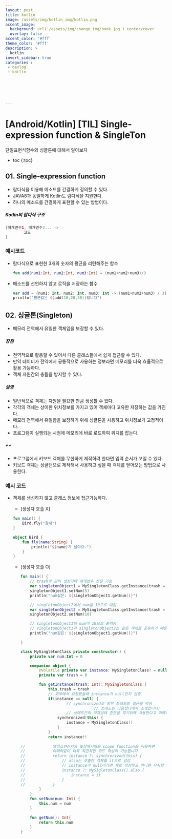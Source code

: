 ```yaml
---
layout: post
title: kotlin
image: /assets/img/kotlin_img/kotlin.png
accent_image: 
  background: url('/assets/img/change_img/book.jpg') center/cover
  overlay: false
accent_color: '#fff'
theme_color: '#fff'
description: >
  kotlin
invert_sidebar: true
categories :
 - devlog	
 - kotlin






---
```


# [Android/Kotlin] [TIL] Single-expression function & SingleTon

단일표현식함수와 싱글톤에 대해서 알아보자

* toc
{:toc}




## 01. Single-expression function

- 람다식을 이용해 메소드를 간결하게 정의할 수 있다.
- JAVA8과 동일하게 Kotlin도 람다식을 지원한다.
- 하나의 메소드를 간결하게 표현할 수 있는 방법이다.

##### Kotlin의 람다식 구조

```kotlin
{매개변수1, 매개변수2... -> 
		코드
}
```

### 예시코드

- 람다식으로 표현한 3개의 숫자의 평균을 리턴해주는 함수

  ```kotlin
  fun add(num1:Int, num2:Int, num3:Int) = (num1+num2+num3)/3
  ```

- 메소드를 선언하지 않고 로직을 저장하는 함수

  ```kotlin
  var add = {num1: Int, num2: Int, num3: Int -> (num1+num2+num3) / 3}
  println("평균값은 ${add(10,20,30)}입니다")
  ```



## 02. 싱글톤(Singleton)

- 메모리 전역에서 유일한 객체임을 보장할 수 있다.

##### 장점

- 전역적으로 활용할 수 있어서 다른 클래스들에서 쉽게 접근할 수 있다.
- 만약 데이터가 전역에서 공통적으로 사용하는 정보라면 메모리를 더욱 효율적으로 활용 가능하다.
- 객체 자원간의 충돌을 방지할 수 있다.

##### 설명

- 일반적으로 객체는 자원을 필요한 만큼 생성할 수 있다.
- 각각의 객체는 상이한 위치정보를 가지고 있어 객체마다 고유한 저장하는 값을 가진다.
- 메모리 전역에서 유일함을 보장하기 위해 싱글톤을 사용하고 위치정보가 고정적이다.
- 프로그램이 실행되는 시점에 메모리에 바로 로드하여 위치를 잡는다.

##### ++

- 프로그램에서 키보드 객체를 무한하게 제작하려 한다면 입력 순서가 꼬일 수 있다.
- 키보드 객체는 싱글턴으로 제작해서 사용하고 싶을 때 객체를 얻어오는 방법으로 사용한다.

### 예시 코드

- 객체를 생성하지 않고 클래스 정보에 접근가능하다.

  -  [생성자 호출 X]

    ```kotlin
    fun main() {
        Bird.fly("참새")
    }
    
    object Bird {
        fun fly(name:String) {
            println("${name}가 날아요~")
        }
    }
    ```

  - [생성자 호출 O]

    ```kotlin
    fun main() {
        // trash와 같이 생성자에 매개변수 전달 가능
        var singletonObject1 = MySingletonClass.getInstance(trash = 1)
        singletonObject1.setNum(5)
        println("num값은: ${singletonObject1.getNum()}")
    
        // singletonObject2에서 num을 10으로 대입
        var singletonObject2 = MySingletonClass.getInstance(trash = 1)
        singletonObject2.setNum(10)
    
        // singletonObject1의 num이 10으로 출력됨
        // singletonObject1과 singletonObject2는 같은 객체를 공유하기 때문
        println("num값은: ${singletonObject1.getNum()}")
    
    }
    
    class MySingletonClass private constructor() {
        private var num:Int = 0
    
        companion object {
            @Volatile private var instance: MySingletonClass? = null
            private var trash = 0
    
            fun getInstance(trash: Int): MySingletonClass {
                this.trash = trash
                // 외부에서 요청왔을때 instance가 null인지 검증
                if(instance == null) {
    		            // synchronized로 외부 쓰레드의 접근을 막음
    								// 쓰레드는 다음챕터에서 소개합니다!
    		            // 쓰레드간의 객체상태 혼돈을 막기위해 사용한다고 이해해주세요
                    synchronized(this) {
                        instance = MySingletonClass()
                    }
                }
                return instance!!
                
    //            엘비스연산자와 뒷장에서배울 scope function을 이용하면
    //            아래와같이 더욱 직관적인 코드 작성이 가능합니다
    //            return instance ?: synchronized(this) {
    //                // also는 호출한 객체를 it으로 넘김
    //                // instance가 null이라면 새로 생성하고 아니면 무시함
    //                instance ?: MySigletonClass().also {
    //                    instance = it
    //                }
    //            }
            }
        }
        fun setNum(num: Int) {
            this.num = num
        }
    
        fun getNum(): Int{
            return this.num
        }
    }
    ```

    
